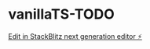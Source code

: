 # vanillaTS-TODO

[Edit in StackBlitz next generation editor ⚡️](https://stackblitz.com/~/github.com/Aoi3u/vanillaTS-TODO)